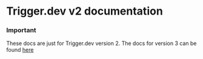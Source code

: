 # Trigger.dev v2 documentation

### **Important**

These docs are just for Trigger.dev version 2. The docs for version 3 can be found [here](https://github.com/triggerdotdev/trigger.dev/tree/main/docs)
